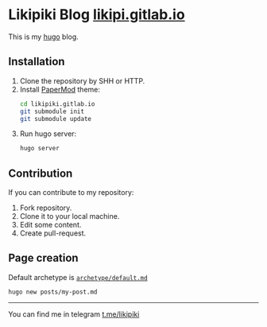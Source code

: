 # Likipiki Blog [likipi.gitlab.io](https://likipiki.gitlab.io/)

This is my [hugo](https://gohugo.io/) blog. 

## Installation

1. Clone the repository by SHH or HTTP.
2. Install [PaperMod](https://github.com/adityatelange/hugo-PaperMod) theme:
	```bash
	cd likipiki.gitlab.io
	git submodule init
	git submodule update
	```
3. Run hugo server:
	```bash
	hugo server
	```
	
## Contribution
If you can contribute to my repository:
1. Fork repository.
2. Clone it to your local machine.
3. Edit some content.
4. Create pull-request.

## Page creation

Default archetype is [`archetype/default.md`](https://gitlab.com/likipiki/likipiki.gitlab.io/-/blob/master/archetypes/default.md)
```
hugo new posts/my-post.md
```

---
You can find me in telegram [t.me/likipiki](https://t.me/likipiki)
